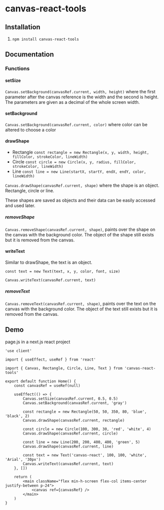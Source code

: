 # canvas-react-tools

## Installation

1. `npm install canvas-react-tools`

## Documentation

### Functions

#### setSize

`Canvas.setBackground(canvasRef.current, width, height)` where the first parameter after the canvas reference is the width and the second is height. The parameters are given as a decimal of the whole screen width.

#### setBackground

`Canvas.setBackground(canvasRef.current, color)` where color can be altered to choose a color

#### drawShape

-   Rectangle `const rectangle = new Rectangle(x, y, width, height, fillColor, strokeColor, lineWidth)`
-   Circle `const circle = new Circle(x, y, radius, fillColor, strokeColor, lineWidth)`
-   Line `const line = new Line(startX, startY, endX, endY, color, lineWidth)`

`Canvas.drawShape(canvasRef.current, shape)` where the shape is an object. Rectangle, circle or line.

These shapes are saved as objects and their data can be easily accessed and used later.

##### removeShape

`Canvas.removeShape(canvasRef.current, shape)`, paints over the shape on the canvas with the background color. The object of the shape still exists but it is removed from the canvas.

#### writeText

Similar to drawShape, the text is an object.

`const text = new Text(text, x, y, color, font, size)`

`Canvas.writeText(canvasRef.current, text)`

##### removeText

`Canvas.removeText(canvasRef.current, shape)`, paints over the text on the canvas with the background color. The object of the text still exists but it is removed from the canvas.

## Demo

page.js in a next.js react project

```
'use client'

import { useEffect, useRef } from 'react'

import { Canvas, Rectangle, Circle, Line, Text } from 'canvas-react-tools'

export default function Home() {
    const canvasRef = useRef(null)

    useEffect(() => {
        Canvas.setSize(canvasRef.current, 0.5, 0.5)
        Canvas.setBackground(canvasRef.current, 'gray')

        const rectangle = new Rectangle(50, 50, 350, 80, 'blue', 'black', 2)
        Canvas.drawShape(canvasRef.current, rectangle)

        const circle = new Circle(100, 300, 30, 'red', 'white', 4)
        Canvas.drawShape(canvasRef.current, circle)

        const line = new Line(200, 200, 400, 400, 'green', 5)
        Canvas.drawShape(canvasRef.current, line)

        const text = new Text('canvas-react', 100, 100, 'white', 'Arial', '30px')
        Canvas.writeText(canvasRef.current, text)
    }, [])

    return (
        <main className="flex min-h-screen flex-col items-center justify-between p-24">
            <canvas ref={canvasRef} />
        </main>
    )
}

```
